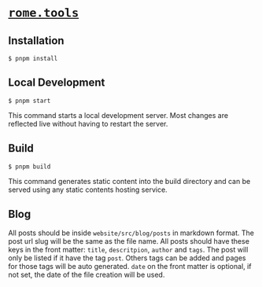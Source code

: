# [`rome.tools`](https://rome.tools/)

## Installation

```
$ pnpm install
```

## Local Development

```
$ pnpm start
```

This command starts a local development server. Most changes are reflected live without having to restart the server.

## Build

```
$ pnpm build
```

This command generates static content into the build directory and can be served using any static contents hosting service.

## Blog

All posts should be inside `website/src/blog/posts` in markdown format. The post url slug will be the same as the file name. All posts should have these keys in the front matter: `title`, `descritpion`, `author` and `tags`. The post will only be listed if it have the tag `post`. Others tags can be added and pages for those tags will be auto generated. `date` on the front matter is optional, if not set, the date of the file creation will be used.
